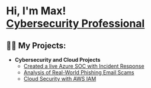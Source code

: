 <h1>Hi, I'm Max! <br/><a href="[https://github.com/joshmadakor1](https://github.com/maximillianzh)"></a><a href="https://www.linkedin.com/in/maximillian-zhulenev-89929819a/
">Cybersecurity Professional</a>
  
<h2>👨‍💻 My Projects:</h2>

- <b>Cybersecurity and Cloud Projects </b>
  - [Created a live Azure SOC with Incident Response](https://github.com/maximillianzh/Azure-SOC)
  - [Analysis of Real-World Phishing Email Scams](https://github.com/maximillianzh/Email-Phishing-Analysis)
  - [Cloud Security with AWS IAM](https://github.com/maximillianzh/AWS-IAM)



